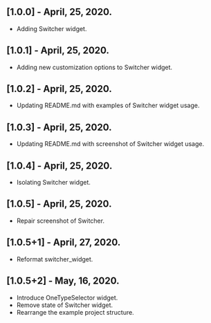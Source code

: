 ## [1.0.0] - April, 25, 2020.

* Adding Switcher widget.

## [1.0.1] - April, 25, 2020.

* Adding new customization options to Switcher widget.

## [1.0.2] - April, 25, 2020.

* Updating README.md with examples of Switcher widget usage.

## [1.0.3] - April, 25, 2020.

* Updating README.md with screenshot of Switcher widget usage.

## [1.0.4] - April, 25, 2020.

* Isolating Switcher widget.

## [1.0.5] - April, 25, 2020.

* Repair screenshot of Switcher.

## [1.0.5+1] - April, 27, 2020.

* Reformat switcher_widget.

## [1.0.5+2] - May, 16, 2020.

* Introduce OneTypeSelector widget.
* Remove state of Switcher widget.
* Rearrange the example project structure.
